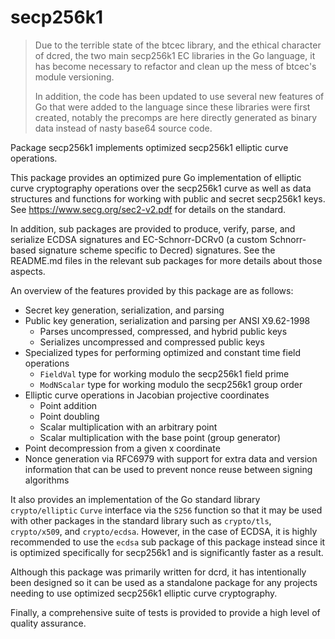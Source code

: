 # secp256k1

> Due to the terrible state of the btcec library, and the ethical character of
> dcred, the two main secp256k1 EC libraries in the Go language, it has become
> necessary to refactor and clean up the mess of btcec's module versioning.
>
> In addition, the code has been updated to use several new features of Go that
> were added to the language since these libraries were first created, notably the
> precomps are here directly generated as binary data instead of nasty base64
> source code.

Package secp256k1 implements optimized secp256k1 elliptic curve operations.

This package provides an optimized pure Go implementation of elliptic curve
cryptography operations over the secp256k1 curve as well as data structures and
functions for working with public and secret secp256k1 keys. See
https://www.secg.org/sec2-v2.pdf for details on the standard.

In addition, sub packages are provided to produce, verify, parse, and serialize
ECDSA signatures and EC-Schnorr-DCRv0 (a custom Schnorr-based signature scheme
specific to Decred) signatures. See the README.md files in the relevant sub
packages for more details about those aspects.

An overview of the features provided by this package are as follows:

- Secret key generation, serialization, and parsing
- Public key generation, serialization and parsing per ANSI X9.62-1998
    - Parses uncompressed, compressed, and hybrid public keys
    - Serializes uncompressed and compressed public keys
- Specialized types for performing optimized and constant time field operations
    - `FieldVal` type for working modulo the secp256k1 field prime
    - `ModNScalar` type for working modulo the secp256k1 group order
- Elliptic curve operations in Jacobian projective coordinates
    - Point addition
    - Point doubling
    - Scalar multiplication with an arbitrary point
    - Scalar multiplication with the base point (group generator)
- Point decompression from a given x coordinate
- Nonce generation via RFC6979 with support for extra data and version
  information that can be used to prevent nonce reuse between signing algorithms

It also provides an implementation of the Go standard library `crypto/elliptic`
`Curve` interface via the `S256` function so that it may be used with other
packages in the standard library such as `crypto/tls`, `crypto/x509`, and
`crypto/ecdsa`. However, in the case of ECDSA, it is highly recommended to use
the `ecdsa` sub package of this package instead since it is optimized
specifically for secp256k1 and is significantly faster as a result.

Although this package was primarily written for dcrd, it has intentionally been
designed so it can be used as a standalone package for any projects needing to
use optimized secp256k1 elliptic curve cryptography.

Finally, a comprehensive suite of tests is provided to provide a high level of
quality assurance.
